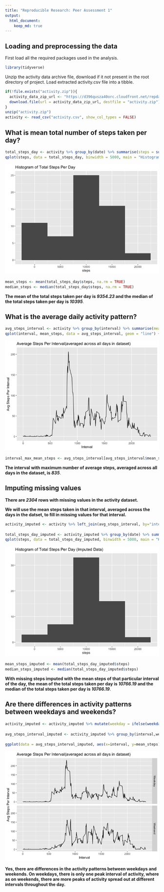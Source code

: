 ```yaml
---
title: "Reproducible Research: Peer Assessment 1"
output: 
  html_document:
    keep_md: true
---
```



## Loading and preprocessing the data

First load all the required packages used in the analysis.

```r
library(tidyverse)
```

Unzip the activity data archive file, download if it not present in the root directory of project. Load extracted activity.csv file into a tibble.

```r
if(!file.exists("activity.zip")){
  activity_data_zip_url <- "https://d396qusza40orc.cloudfront.net/repdata%2Fdata%2Factivity.zip"
  download.file(url = activity_data_zip_url, destfile = "activity.zip")
}
unzip("activity.zip")
activity <- read_csv("activity.csv", show_col_types = FALSE)
```



## What is mean total number of steps taken per day?

```r
total_steps_day <- activity %>% group_by(date) %>% summarise(steps = sum(steps, na.rm = TRUE))
qplot(steps, data = total_steps_day, binwidth = 5000, main = "Histogram of Total Steps Per Day")
```

![](PA1_template_files/figure-html/unnamed-chunk-3-1.png)<!-- -->

```r
mean_steps <- mean(total_steps_day$steps, na.rm = TRUE)
median_steps <- median(total_steps_day$steps, na.rm = TRUE)
```

**The mean of the total steps taken per day is *9354.23* and the median of the total steps taken per day is *10395***.


## What is the average daily activity pattern?

```r
avg_steps_interval <- activity %>% group_by(interval) %>% summarise(mean_steps = mean(steps, na.rm=TRUE))
qplot(interval, mean_steps, data = avg_steps_interval, geom = "line") + labs( x = "Interval", y = "Avg Steps Per Interval", title =  "Average Steps Per Interval(averaged across all days in dataset)")
```

![](PA1_template_files/figure-html/unnamed-chunk-4-1.png)<!-- -->

```r
interval_max_mean_steps <- avg_steps_interval[avg_steps_interval$mean_steps == max(avg_steps_interval$mean_steps),1]
```

**The interval with maximum number of average steps, averaged across all days in the dataset, is *835***.

## Imputing missing values
**There are *2304* rows with missing values in the activity dataset.**

**We will use the mean steps taken in that interval, averaged across the days in the datset, to fill in missing values for that interval.**

```r
activity_imputed <- activity %>% left_join(avg_steps_interval, by="interval") %>% mutate(steps = ifelse(is.na(steps),mean_steps,steps)) %>% select(steps, date, interval)

total_steps_day_imputed <- activity_imputed %>% group_by(date) %>% summarise(steps = sum(steps))
qplot(steps, data = total_steps_day_imputed, binwidth = 5000, main = "Histogram of Total Steps Per Day (Imputed Data)")
```

![](PA1_template_files/figure-html/unnamed-chunk-5-1.png)<!-- -->

```r
mean_steps_imputed <- mean(total_steps_day_imputed$steps)
median_steps_imputed <- median(total_steps_day_imputed$steps)
```

**With missing steps imputed with the mean steps of that particular interval of the day, the mean of the total steps taken per day is *10766.19* and the median of the total steps taken per day is *10766.19***.

## Are there differences in activity patterns between weekdays and weekends?

```r
activity_imputed <- activity_imputed %>% mutate(weekday = ifelse(weekdays(date) %in% c("Saturday","Sunday"), "Weekend", "Weekday"))

avg_steps_interval_imputed <- activity_imputed %>% group_by(interval,weekday) %>% summarise(mean_steps = mean(steps), .groups = 'drop')

ggplot(data = avg_steps_interval_imputed, aes(x=interval, y=mean_steps)) + geom_line() +facet_grid(rows = vars(weekday)) + labs( x = "Interval", y = "Avg Steps Per Interval", title =  "Average Steps Per Interval(averaged across all days in dataset)")
```

![](PA1_template_files/figure-html/unnamed-chunk-6-1.png)<!-- -->

**Yes, there are differences in the activity patterns between weekdays and weekends. On weekdays, there is only one peak interval of activity, where as on weekends, there are more peaks of activity spread out at different intervals throughout the day.**
